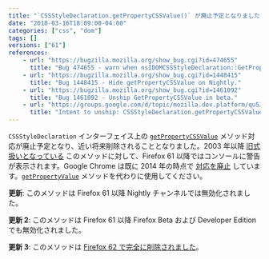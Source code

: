 ```yaml
---
title: "`CSSStyleDeclaration.getPropertyCSSValue()` が廃止予定となりました"
date: "2018-03-16T18:09:00-04:00"
categories: ["css", "dom"]
tags: []
versions: ["61"]
references:
    - url: "https://bugzilla.mozilla.org/show_bug.cgi?id=474655"
      title: "Bug 474655 - warn when nsIDOMCSSStyleDeclaration::GetPropertyCSSValue is called"
    - url: "https://bugzilla.mozilla.org/show_bug.cgi?id=1448415"
      title: "Bug 1448415 - Hide getPropertyCSSValue on Nightly."
    - url: "https://bugzilla.mozilla.org/show_bug.cgi?id=1461092"
      title: "Bug 1461092 - Unship GetPropertyCSSValue in beta."
    - url: "https://groups.google.com/d/topic/mozilla.dev.platform/qu5JekiuSfw/discussion"
      title: "Intent to unship: CSSStyleDeclaration.getPropertyCSSValue"
---
```

`CSSStyleDeclaration` インターフェイス上の [`getPropertyCSSValue`](https://developer.mozilla.org/docs/Web/API/CSSStyleDeclaration/getPropertyCSSValue) メソッド対応が廃止予定となり、近い将来削除されることとなりました。2003 年以降 [旧式扱いとなっている](https://lists.w3.org/Archives/Public/www-style/2003Oct/0347.html) このメソッドに対して、Firefox 61 以降ではコンソールに警告が表示されます。Google Chrome は既に 2014 年の時点で [対応を廃止](https://groups.google.com/a/chromium.org/d/topic/blink-dev/3VmxWFzcyJc/discussion) しています。[`getPropertyValue`](https://developer.mozilla.org/docs/Web/API/CSSStyleDeclaration/getPropertyValue) メソッドを代わりに使用してください。

**更新**: このメソッドは Firefox 61 以降 Nightly チャンネルでは無効化されました。

**更新 2**: このメソッドは Firefox 61 以降 Firefox Beta および Developer Edition でも無効化されました。

**更新 3**: このメソッドは [Firefox 62 で完全に削除されました](https://www.fxsitecompat.com/ja/docs/2018/cssstyledeclaration-getpropertycssvalue-has-been-removed/)。
